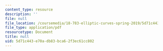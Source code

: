 ```yaml
---
content_type: resource
description: ''
file: null
file_location: /coursemedia/18-783-elliptic-curves-spring-2019/5d71c443e70adb83bca62f3ec61cc802_MIT18_783S19_lec9.pdf
file_type: application/pdf
resourcetype: Document
title: null
uid: 5d71c443-e70a-db83-bca6-2f3ec61cc802
---
```


